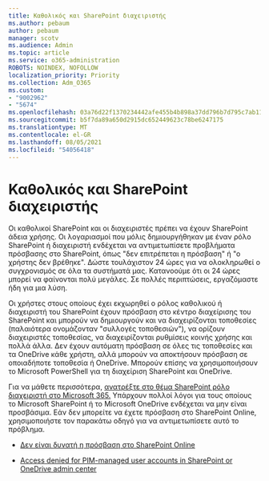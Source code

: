 ```yaml
---
title: Καθολικός και SharePoint διαχειριστής
ms.author: pebaum
author: pebaum
manager: scotv
ms.audience: Admin
ms.topic: article
ms.service: o365-administration
ROBOTS: NOINDEX, NOFOLLOW
localization_priority: Priority
ms.collection: Adm_O365
ms.custom:
- "9002962"
- "5674"
ms.openlocfilehash: 03a76d22f1370234442afe455b4b898a37dd796b7d795c7ab1190ddd3102ae11
ms.sourcegitcommit: b5f7da89a650d2915dc652449623c78be6247175
ms.translationtype: MT
ms.contentlocale: el-GR
ms.lasthandoff: 08/05/2021
ms.locfileid: "54056418"
---
```

# <a name="global-and-sharepoint-admin"></a>Καθολικός και SharePoint διαχειριστής

Οι καθολικοί SharePoint και οι διαχειριστές πρέπει να έχουν SharePoint άδεια χρήσης. Οι λογαριασμοί που μόλις δημιουργήθηκαν με έναν ρόλο SharePoint ή διαχειριστή ενδέχεται να αντιμετωπίσετε προβλήματα πρόσβασης στο SharePoint, όπως "δεν επιτρέπεται η πρόσβαση" ή "ο χρήστης δεν βρέθηκε". Δώστε τουλάχιστον 24 ώρες για να ολοκληρωθεί ο συγχρονισμός σε όλα τα συστήματά μας. Κατανοούμε ότι οι 24 ώρες μπορεί να φαίνονται πολύ μεγάλες. Σε πολλές περιπτώσεις, εργαζόμαστε ήδη για μια λύση.

Οι χρήστες στους οποίους έχει εκχωρηθεί ο ρόλος καθολικού ή διαχειριστή του SharePoint έχουν πρόσβαση στο κέντρο διαχείρισης του SharePoint και μπορούν να δημιουργούν και να διαχειρίζονται τοποθεσίες (παλαιότερα ονομάζονταν "συλλογές τοποθεσιών"), να ορίζουν διαχειριστές τοποθεσίας, να διαχειρίζονται ρυθμίσεις κοινής χρήσης και πολλά άλλα. Δεν έχουν αυτόματη πρόσβαση σε όλες τις τοποθεσίες και τα OneDrive κάθε χρήστη, αλλά μπορούν να αποκτήσουν πρόσβαση σε οποιαδήποτε τοποθεσία ή OneDrive. Μπορούν επίσης να χρησιμοποιήσουν το Microsoft PowerShell για τη διαχείριση SharePoint και OneDrive.

Για να μάθετε περισσότερα, [ανατρέξτε στο θέμα SharePoint ρόλο διαχειριστή στο Microsoft 365.](https://docs.microsoft.com/sharepoint/sharepoint-admin-role)
Υπάρχουν πολλοί λόγοι για τους οποίους το Microsoft SharePoint ή το Microsoft OneDrive ενδέχεται να μην είναι προσβάσιμα. Εάν δεν μπορείτε να έχετε πρόσβαση στο SharePoint Online, χρησιμοποιήστε τον παρακάτω οδηγό για να αντιμετωπίσετε αυτό το πρόβλημα.

- [Δεν είναι δυνατή η πρόσβαση στο SharePoint Online](https://docs.microsoft.com/sharepoint/troubleshoot/sharing-and-permissions/sharepoint-online-inaccessible)

- [Access denied for PIM-managed user accounts in SharePoint or OneDrive admin center](https://docs.microsoft.com/sharepoint/troubleshoot/administration/access-denied-to-pim-user-accounts)
